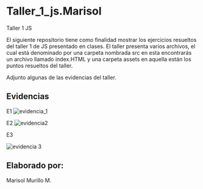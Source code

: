 # Taller_1_js.Marisol

Taller 1 JS

El siguiente repositorio tiene como finalidad mostrar los ejercicios resueltos del taller 1 de JS presentado en clases.
El taller presenta varios archivos, el cual está denominado por una carpeta nombrada src
en esta encontrarás un archivo llamado index.HTML y una carpeta assets en aquella están los puntos resueltos del taller.

Adjunto algunas de las evidencias del taller.

## Evidencias 

E1
![evidencia_1](https://user-images.githubusercontent.com/105325934/182001852-69bd1440-74a7-4d97-bd4a-eb0525491ee3.png)


E2
![evidencia2](https://user-images.githubusercontent.com/105325934/182001860-02f6dd76-eef9-404c-b8eb-f3eba3b71621.png)

E3

![evidencia 3](https://user-images.githubusercontent.com/105325934/182001881-92d8140c-1847-4242-8e54-dca45bbae13a.png)

## Elaborado por:

Marisol Murillo M.


